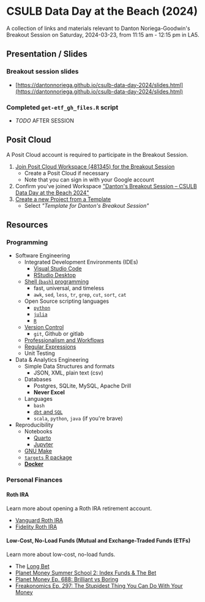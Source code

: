 # CSULB Data Day at the Beach (2024)

A collection of links and materials relevant to Danton Noriega-Goodwin's Breakout Session on Saturday, 2024-03-23, from 11:15 am - 12:15 pm in LA5.

## Presentation / Slides

### Breakout session slides  

* [https://dantonnoriega.github.io/csulb-data-day-2024/slides.html](https://dantonnoriega.github.io/csulb-data-day-2024/slides.html)

### Completed `get-etf_gh_files.R` script

* *TODO* AFTER SESSION

## Posit Cloud

A Posit Cloud account is required to participate in the Breakout Session.

1. [Join Posit Cloud Workspace (481345) for the Breakout Session](https://posit.cloud/spaces/481345/join?access_code=OWTfflhnFL9suhf5_VzxftqMS22roQhLDQIdGFWg)
    - Create a Posit Cloud if necessary
    - Note that you can sign in with your Google account
2. Confirm you've joined Workspace ["Danton's Breakout Session – CSULB Data Day at the Beach 2024"](https://posit.cloud/spaces/481345)
3. [Create a new Project from a Template](https://posit.cloud/learn/guide#create-project-from-template)
    - Select _"Template for Danton's Breakout Session"_

## Resources 

### Programming

- Software Engineering
  - Integrated Development Environments (IDEs)
    - [Visual Studio Code](https://code.visualstudio.com)
    - [RStudio Desktop](https://posit.co/download/rstudio-desktop/)
  - [Shell (`bash`) programming](https://datascienceatthecommandline.com)
    - fast, universal, and timeless
    - `awk`, `sed`, `less`, `tr`, `grep`, `cut`, `sort`, `cat`
  - Open Source scripting languages
    - [`python`](https://wesmckinney.com/book/)
    - [`julia`](https://julialang.org)
    - [`R`](https://r4ds.hadley.nz)
  - [Version Control](https://happygitwithr.com)
    - `git`, Github or gitlab
  - [Professionalism and Workflows](https://vdsbook.com/01-veridical_ds)
  - [Regular Expressions](https://regex101.com)
  - Unit Testing
- Data & Analytics Engineering
  - Simple Data Structures and formats
    - JSON, XML, plain text (csv)
  - Databases
    - Postgres, SQLite, MySQL, Apache Drill
    - **Never Excel**
  - Languages
    - `bash`
    - [`dbt` and `SQL`](https://www.getdbt.com)
    - `scala`, `python`, `java` (if you're brave)
- Reproducibility
  - Notebooks
    - [Quarto](https://quarto.org)
    - [Jupyter](https://jupyter.org)
  - [GNU Make](https://www.gnu.org/software/make/)
  - [`targets` R package](https://docs.ropensci.org/targets/)
  - [**Docker**](https://github.com/RamiKrispin/vscode-r)

### Personal Finances

#### Roth IRA

Learn more about opening a Roth IRA retirement account.

- [Vanguard Roth IRA](https://investor.vanguard.com/accounts-plans/iras/roth-ira)
- [Fidelity Roth IRA](https://www.fidelity.com/retirement-ira/overview)

#### Low-Cost, No-Load Funds (Mutual and Exchange-Traded Funds (ETFs)

Learn more about low-cost, no-load funds.

- The [Long Bet](https://longbets.org/362/)
- [Planet Money Summer School 2: Index Funds & The Bet](https://www.npr.org/2021/07/29/1022440582/planet-money-summer-school-2-index-funds-the-bet)
- [Planet Money Ep. 688: Brilliant vs Boring](https://www.npr.org/sections/money/2016/03/04/469247400/episode-688-brilliant-vs-boring)
- [Freakonomics Ep. 297: The Stupidest Thing You Can Do With Your Money](https://freakonomics.com/podcast/the-stupidest-thing-you-can-do-with-your-money/)
